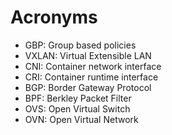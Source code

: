 # Acronyms

- GBP: Group based policies
- VXLAN: Virtual Extensible LAN
- CNI: Container network interface
- CRI: Container runtime interface
- BGP: Border Gateway Protocol
- BPF: Berkley Packet Filter
- OVS: Open Virtual Switch
- OVN: Open Virtual Network
